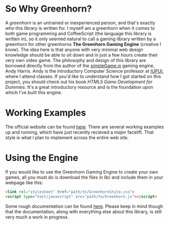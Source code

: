 So Why Greenhorn?
=================

A *greenhorn* is an untrained or inexperienced person, and that's exactly who this library is written for. I myself am a greenhorn when it comes to both game programming and CoffeeScript (the language this library is written in), so it only seemed natural to call a gaming library written by a greenhorn for other greenhorns **The Greenhorn Gaming Engine** (creative I know). The idea here is that anyone with very minimal web design knowledge should be able to sit down and in just a few hours create their very own video game. The philosophy and design of this library are borrowed directly from the author of the [simpleGame.js](http://aharrisbooks.net/h5g) gaming engine, Andy Harris. Andy is the introductory Computer Science professor at [IUPUI](http://iupui.edu), where I attend classes. If you'd like to understand how I got started on this project, you should check out his book *HTML5 Game Development for Dummies*. It's a great introductory resource and is the  foundation upon which I've built this engine.

Working Examples
================

The official website can be found [here](http://sedabull.github.io/Greenhorn). There are several working examples up and running, which have just recently recieved a *major* facelift. That style is what I plan to implement across the entire web site.

Using the Engine
================

If you would like to use the Greenhorn Gaming Engine to create your own games, all you must do
is download the files in lib/ and include them in your webpage like this:
```html
<link rel="stylesheet" href="path/to/GreenhornStyle.css">
<script type="text/javascript" src="path/to/Greenhorn.js"></script>
```
Some rough documentation can be found [here](http://github.com/sedabull/Greenhorn/wiki/API). Please keep in mind though that the documentation, along with everything else about this library, is still very much a work in progress.
